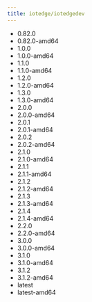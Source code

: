 ```yaml
---
title: iotedge/iotedgedev
---
```

- 0.82.0
- 0.82.0-amd64
- 1.0.0
- 1.0.0-amd64
- 1.1.0
- 1.1.0-amd64
- 1.2.0
- 1.2.0-amd64
- 1.3.0
- 1.3.0-amd64
- 2.0.0
- 2.0.0-amd64
- 2.0.1
- 2.0.1-amd64
- 2.0.2
- 2.0.2-amd64
- 2.1.0
- 2.1.0-amd64
- 2.1.1
- 2.1.1-amd64
- 2.1.2
- 2.1.2-amd64
- 2.1.3
- 2.1.3-amd64
- 2.1.4
- 2.1.4-amd64
- 2.2.0
- 2.2.0-amd64
- 3.0.0
- 3.0.0-amd64
- 3.1.0
- 3.1.0-amd64
- 3.1.2
- 3.1.2-amd64
- latest
- latest-amd64

